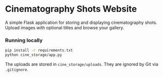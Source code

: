 # Cinematography Shots Website

A simple Flask application for storing and displaying cinematography shots. Upload images with optional titles and browse your gallery.

### Running locally

```bash
pip install -r requirements.txt
python cine_storage/app.py
```

The uploads are stored in `cine_storage/uploads`. They are ignored by Git via `.gitignore`.
